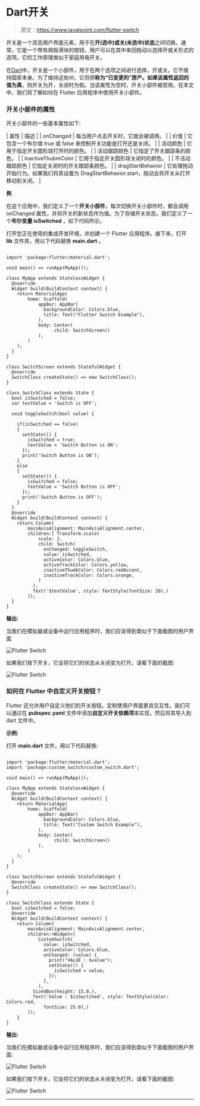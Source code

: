 # Dart开关

> 原文：<https://www.javatpoint.com/flutter-switch>

开关是一个双态用户界面元素，用于在**开(选中)或关(未选中)状态**之间切换。通常，它是一个带有拇指滑块的按钮，用户可以在其中来回拖动以选择开或关形式的选项。它的工作原理类似于家庭用电开关。

在[Dart](https://www.javatpoint.com/flutter)中，开关是一个小部件，用于在两个选项之间进行选择，开或关。它不维持国家本身。为了维持这些州，它将把**称为“已变更的”**房产。如果该属性返回的值为**真**，则开关为开，关闭时为假。当该属性为空时，开关小部件被禁用。在本文中，我们将了解如何在 Flutter 应用程序中使用开关小部件。

### 开关小部件的属性

开关小部件的一些基本属性如下:

| 属性 | 描述 |
| onChanged | 每当用户点击开关时，它就会被调用。 |
| 价值 | 它包含一个布尔值 true 或 false 来控制开关功能是打开还是关闭。 |
| 活动颜色 | 它用于指定开关圆形球打开时的颜色。 |
| 活动跟踪颜色 | 它指定了开关跟踪条的颜色。 |
| inactiveThubmColor | 它用于指定开关圆形球关闭时的颜色。 |
| 不活动跟踪颜色 | 它指定关闭时的开关跟踪条颜色。 |
| dragStartBehavior | 它处理拖动开始行为。如果我们将其设置为 DragStartBehavior.start，拖动会将开关从打开移动到关闭。 |

**例**

在这个应用中，我们定义了一个**开关小部件**。每次切换开关小部件时，都会调用 onChanged 属性，并将开关的新状态作为值。为了存储开关状态，我们定义了一个**布尔变量 isSwitched** ，如下代码所示。

打开您正在使用的集成开发环境，并创建一个 Flutter 应用程序。接下来，打开 **lib** 文件夹，用以下代码替换 **main.dart** 。

```

import 'package:flutter/material.dart';

void main() => runApp(MyApp());

class MyApp extends StatelessWidget {
  @override
  Widget build(BuildContext context) {
    return MaterialApp(
        home: Scaffold(
            appBar: AppBar(
              backgroundColor: Colors.blue,
              title: Text("Flutter Switch Example"),
            ),
            body: Center(
                  child: SwitchScreen()
            ),
        )
    );
  }
}

class SwitchScreen extends StatefulWidget {
  @override
  SwitchClass createState() => new SwitchClass();
}

class SwitchClass extends State {
  bool isSwitched = false;
  var textValue = 'Switch is OFF';

  void toggleSwitch(bool value) {

    if(isSwitched == false)
    {
      setState(() {
        isSwitched = true;
        textValue = 'Switch Button is ON';
      });
      print('Switch Button is ON');
    }
    else
    {
      setState(() {
        isSwitched = false;
        textValue = 'Switch Button is OFF';
      });
      print('Switch Button is OFF');
    }
  }
  @override
  Widget build(BuildContext context) {
    return Column(
        mainAxisAlignment: MainAxisAlignment.center,
        children:[ Transform.scale(
            scale: 2,
            child: Switch(
              onChanged: toggleSwitch,
              value: isSwitched,
              activeColor: Colors.blue,
              activeTrackColor: Colors.yellow,
              inactiveThumbColor: Colors.redAccent,
              inactiveTrackColor: Colors.orange,
            )
          ),
          Text('$textValue', style: TextStyle(fontSize: 20),)
        ]);
  }
}

```

**输出:**

当我们在模拟器或设备中运行应用程序时，我们应该得到类似于下面截图的用户界面

![Flutter Switch](img/4cb69789422f2ac0e2da28083e0b3c5a.png)

如果我们按下开关，它会将它们的状态从关闭变为打开。请看下面的截图:

![Flutter Switch](img/7db4df10e36af8970ff953c27c11b013.png)

### 如何在 Flutter 中自定义开关按钮？

Flutter 还允许用户自定义他们的开关按钮。定制使用户界面更具交互性。我们可以通过在 **pubspec.yaml** 文件中添加**自定义开关依赖项**来实现，然后将其导入到 dart 文件中。

**示例:**

打开 **main.dart** 文件，用以下代码替换:

```

import 'package:flutter/material.dart';
import 'package:custom_switch/custom_switch.dart';

void main() => runApp(MyApp());

class MyApp extends StatelessWidget {
  @override
  Widget build(BuildContext context) {
    return MaterialApp(
        home: Scaffold(
            appBar: AppBar(
              backgroundColor: Colors.blue,
              title: Text("Custom Switch Example"),
            ),
            body: Center(
                  child: SwitchScreen()
            ),
        )
    );
  }
}

class SwitchScreen extends StatefulWidget {
  @override
  SwitchClass createState() => new SwitchClass();
}

class SwitchClass extends State {
  bool isSwitched = false;
  @override
  Widget build(BuildContext context) {
    return Column(
        mainAxisAlignment: MainAxisAlignment.center,
        children:<Widget>[
            CustomSwitch(
              value: isSwitched,
              activeColor: Colors.blue,
              onChanged: (value) {
                print("VALUE : $value");
                setState(() {
                  isSwitched = value;
                });
              },
            ),
          SizedBox(height: 15.0,),
          Text('Value : $isSwitched', style: TextStyle(color: Colors.red,
              fontSize: 25.0),)
        ]);
    }
}

```

**输出:**

当我们在模拟器或设备中运行应用程序时，我们应该得到类似于下面截图的用户界面:

![Flutter Switch](img/388382b949227342e31426909972aee7.png)

如果我们按下开关，它会将它们的状态从关闭变为打开。请看下面的截图:

![Flutter Switch](img/2ce26eb9014270b1001a7bb2a0814495.png)

* * *